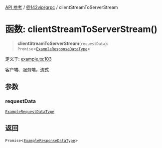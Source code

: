 [API 参考](../wiki/Home) / [@142vip/grpc](../wiki/@142vip.grpc) / clientStreamToServerStream

# 函数: clientStreamToServerStream()

> **clientStreamToServerStream**(`requestData`): `Promise`\<[`ExampleResponseDataType`](../wiki/@142vip.grpc.%E6%8E%A5%E5%8F%A3.ExampleResponseDataType)\>

定义于: [example.ts:103](https://github.com/142vip/core-x/blob/567cadf3a9f5104aada595325cfb94d08a88f92f/packages/grpc/src/example.ts#L103)

客户端、服务端，流式

## 参数

### requestData

[`ExampleRequestDataType`](../wiki/@142vip.grpc.%E6%8E%A5%E5%8F%A3.ExampleRequestDataType)

## 返回

`Promise`\<[`ExampleResponseDataType`](../wiki/@142vip.grpc.%E6%8E%A5%E5%8F%A3.ExampleResponseDataType)\>
